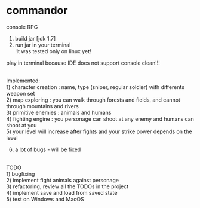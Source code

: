 # commandor
console RPG

1) build jar [jdk 1.7]<br />
2) run jar in your terminal <br />
!it was tested only on linux yet! <br />

play in terminal because IDE does not support console clean!!! <br />

<br />
Implemented: <br /> 
1) character creation : name, type (sniper, regular soldier) with differents weapon set <br />
2) map exploring : you can walk through forests and fields, and cannot through mountains and rivers  <br />
3) primitive enemies : animals and humans <br />
4) fighting engine : you personage can shoot at any enemy and humans can shoot at you <br />
5) your level will increase after fights and your strike power depends on the level <br />

6) a lot of bugs - will be fixed <br />
<br />
TODO <br />
1) bugfixing <br />
2) implement fight animals against personage <br />
3) refactoring, review all the TODOs in the project <br />
4) implement save and load from saved state <br />
5) test on Windows and MacOS <br />
